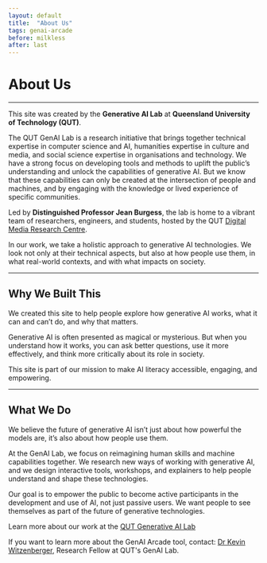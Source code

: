 ```yaml
---
layout: default
title:  "About Us"
tags: genai-arcade
before: milkless
after: last
---
```


# About Us

---

This site was created by the **Generative AI Lab** at **Queensland University of Technology (QUT)**.

The QUT GenAI Lab is a research initiative that brings together technical expertise in computer science and AI, humanities expertise in culture and media, and social science expertise in organisations and technology. We have a strong focus on developing tools and methods to uplift the public’s understanding and unlock the capabilities of generative AI. But we know that these capabilities can only be created at the intersection of people and machines, and by engaging with the knowledge or lived experience of specific communities.

Led by **Distinguished Professor Jean Burgess**, the lab is home to a vibrant team of researchers, engineers, and students, hosted by the QUT [Digital Media Research Centre](https://research.qut.edu.au/dmrc). 

In our work, we take a holistic approach to generative AI technologies. We look not only at their technical aspects, but also at how people use them, in what real-world contexts, and with what impacts on society. 

---

## Why We Built This

We created this site to help people explore how generative AI works, what it can and can’t do, and why that matters.

Generative AI is often presented as magical or mysterious. But when you understand how it works, you can ask better questions, use it more effectively, and think more critically about its role in society.

This site is part of our mission to make AI literacy accessible, engaging, and empowering.


---

## What We Do

We believe the future of generative AI isn’t just about how powerful the models are, it’s also about how people use them.

At the GenAI Lab, we focus on reimagining human skills and machine capabilities together. We research new ways of working with generative AI, and we design interactive tools, workshops, and explainers to help people understand and shape these technologies.

Our goal is to empower the public to become active participants in the development and use of AI, not just passive users. We want people to see themselves as part of the future of generative technologies.

Learn more about our work at the [QUT Generative AI Lab](https://research.qut.edu.au/genailab) 

If you want to learn more about the GenAI Arcade tool, contact: [Dr Kevin Witzenberger](mailto:kevin.witzenberger@qut.edu.au), Research Fellow at QUT's GenAI Lab. 